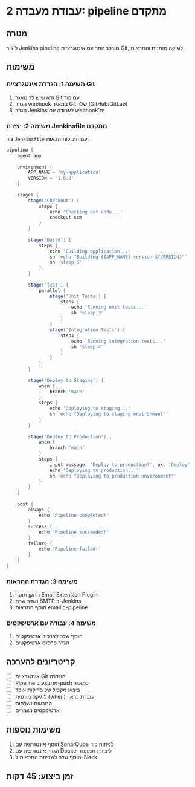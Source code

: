 # עבודת מעבדה 2: pipeline מתקדם

## מטרה
ליצור Jenkins pipeline מורכב יותר עם אינטגרציית Git, לוגיקה מותנית והתראות.

## משימות

### משימה 1: הגדרת אינטגרציית Git
1. ודא שיש לך מאגר Git עם קוד
2. הגדר webhook במאגר Git שלך (GitHub/GitLab)
3. הגדר Jenkins לעבודה עם webhook'ים

### משימה 2: יצירת Jenkinsfile מתקדם
צור `Jenkinsfile` עם היכולות הבאות:

```groovy
pipeline {
    agent any
    
    environment {
        APP_NAME = 'my-application'
        VERSION = '1.0.0'
    }
    
    stages {
        stage('Checkout') {
            steps {
                echo 'Checking out code...'
                checkout scm
            }
        }
        
        stage('Build') {
            steps {
                echo 'Building application...'
                sh 'echo "Building ${APP_NAME} version ${VERSION}"'
                sh 'sleep 5'
            }
        }
        
        stage('Test') {
            parallel {
                stage('Unit Tests') {
                    steps {
                        echo 'Running unit tests...'
                        sh 'sleep 3'
                    }
                }
                stage('Integration Tests') {
                    steps {
                        echo 'Running integration tests...'
                        sh 'sleep 4'
                    }
                }
            }
        }
        
        stage('Deploy to Staging') {
            when {
                branch 'main'
            }
            steps {
                echo 'Deploying to staging...'
                sh 'echo "Deploying to staging environment"'
            }
        }
        
        stage('Deploy to Production') {
            when {
                branch 'main'
            }
            steps {
                input message: 'Deploy to production?', ok: 'Deploy'
                echo 'Deploying to production...'
                sh 'echo "Deploying to production environment"'
            }
        }
    }
    
    post {
        always {
            echo 'Pipeline completed!'
        }
        success {
            echo 'Pipeline succeeded!'
        }
        failure {
            echo 'Pipeline failed!'
        }
    }
}
```

### משימה 3: הגדרת התראות
1. התקן תוסף Email Extension Plugin
2. הגדר שרת SMTP ב-Jenkins
3. הוסף התראות email ב-pipeline

### משימה 4: עבודה עם ארטיפקטים
1. הוסף שלב לארכוב ארטיפקטים
2. הגדר פרסום ארטיפקטים

## קריטריונים להערכה

- [ ] אינטגרציית Git הוגדרה
- [ ] Pipeline מתבצע ב-push למאגר
- [ ] ביצוע מקביל של בדיקות עובד
- [ ] לוגיקה מותנית (when) עובדת כראוי
- [ ] התראות נשלחות
- [ ] ארטיפקטים נשמרים

## משימות נוספות

1. הוסף אינטגרציה עם SonarQube לניתוח קוד
2. הגדר אינטגרציה עם Docker ליצירת תמונות
3. הוסף שלב לשליחת התראות ל-Slack

## זמן ביצוע: 45 דקות
